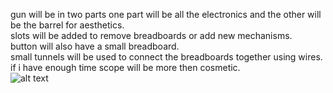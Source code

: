 gun will be in two parts one part will be all the electronics and the other will be the barrel for aesthetics.  
slots will be added to remove breadboards or add new mechanisms.  
button will also have a small breadboard.  
small tunnels will be used to connect the breadboards together using wires.  
if i have enough time scope will be more then cosmetic.  
![alt text](https://github.com/proarua15151/comp140-worksheetB/blob/master/controller/controller.jpeg "controller")

